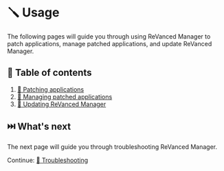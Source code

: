# 🪛 Usage

The following pages will guide you through using ReVanced Manager to patch applications, manage patched applications, and update ReVanced Manager.

## 📖 Table of contents

1. [🧩 Patching applications](2_1_patching.md)
2. [🧰 Managing patched applications](2_2_managing.md)
3. [🔄 Updating ReVanced Manager](2_3_updating.md)

## ⏭️ What's next

The next page will guide you through troubleshooting ReVanced Manager.

Continue: [🛟 Troubleshooting](3_troubleshooting.md)
